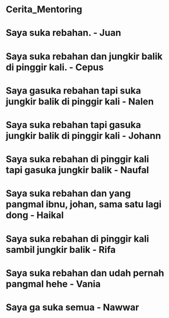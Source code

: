 # Cerita_Mentoring

<h1> Saya suka rebahan. - Juan <h1>
<h1> Saya suka rebahan dan jungkir balik di pinggir kali. - Cepus <h1>
<h1> Saya gasuka rebahan tapi suka jungkir balik di pinggir kali - Nalen <h1>
<h1> Saya suka rebahan tapi gasuka jungkir balik di pinggir kali - Johann <h1>
<h1> Saya suka rebahan di pinggir kali tapi gasuka jungkir balik - Naufal <h1>
<h1> Saya suka rebahan dan yang pangmal ibnu, johan, sama satu lagi dong - Haikal 
<h1> Saya suka rebahan di pinggir kali sambil jungkir balik - Rifa <h1>
<h1> Saya suka rebahan dan udah pernah pangmal hehe - Vania <h1>
<h1> Saya ga suka semua - Nawwar <h1>